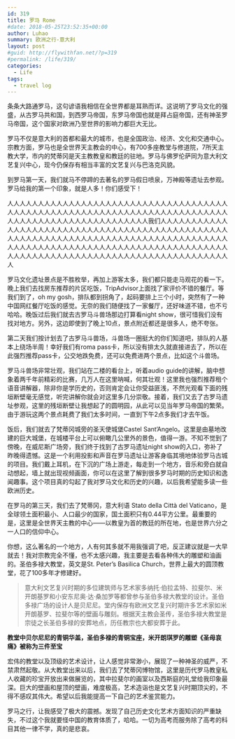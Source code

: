 ```yaml
---
id: 319
title: 罗马 Rome
#date: 2018-05-25T23:52:35+00:00
author: Luhao
summary: 欧洲之行-意大利
layout: post
#guid: http://flywithfan.net/?p=319
#permalink: /life/319/
categories:
  - Life
tags:
  - travel log
---
```

条条大路通罗马，这句谚语我相信在全世界都是耳熟而详。这说明了罗马文化的强盛，从古罗马共和国，到西罗马帝国，东罗马帝国也就是拜占庭帝国，还有神圣罗马帝国，这个国家对欧洲乃至世界的影响力都巨大无比。

罗马不仅是意大利的首都和最大的城市，也是全国政治、经济、文化和交通中心。宗教方面，罗马也是全世界天主教会的中心，有700多座教堂与修道院，7所天主教大学，市内的梵蒂冈是天主教教皇和教廷的驻地。罗马与佛罗伦萨同为意大利文艺复兴中心，现今仍保存有相当丰富的文艺复兴与巴洛克风貌。

到罗马第一天，我们就马不停蹄的去著名的罗马假日喷泉，万神殿等遗址去参观。罗马给我的第一个印象，就是人多！你们感受下！

人人人人人人人人人人人人人人人人人人人人人人人人人人人人人人人人人人人人人人人人人人人人人人人人人人人人人人人人人人人人人人人人人人人人人人人人人人人人人人人人人人人人人人人人人人人人人人人我们人人人人人人人人人人人人人人人人人人人人人人人人人人人人人人人人人人人人人人人人人人人人人人人人人人人人人人人人人人人人人人人人人人人人人人人人人人人人人人人人人人人人人人人人人人人人人人人人人人人人人人人人人人人人人人人人人人人人人人人人人人人人人人人人人人人人人人人人人人人人人人人人人人人人人人人人人人人人

罗马文化遗址景点是不胜枚举，再加上游客太多，我们都只能走马观花的看一下。晚上我们去找房东推荐的片区吃饭，TripAdvisor上面找了家评价不错的餐厅。等我们到了，oh my gosh，排队都到拐角了，起码要排上三个小时，突然有了一种中国网红餐厅吃饭的感觉。无奈的我们随便找了一家餐厅，还好味道不错，也不亏哈哈。晚饭过后我们就去古罗马斗兽场那边打算看night show，很可惜我们没有找对地方。另外，这边即使到了晚上10点，景点附近都还是很多人，绝不夸张。

第二天我们按计划去了古罗马斗兽场，斗兽场一圈挺大的你们知道吧，排队的人基本上绕场半周！幸好我们有roma pass卡，所以没有排太久就直接进去了，所以在此强烈推荐pass卡，公交地跌免费，还可以免费进两个景点，比如这个斗兽场。

罗马斗兽场非常壮观，我们站在二楼的看台上，听着audio guide的讲解，脑中想象着两千年前精彩的比赛，几万人在这里呐喊，何其壮观！这里我也强烈推荐租个语音讲解器，除非你是学历史的，否则肯定会让你受益匪浅，不然光观看下面的残垣断壁毫无感觉，听完讲解你就会对这里多几分崇敬。接着，我们又去了古罗马遗址参观，这里的残垣断壁让我想起了的圆明园，从此可以见当年罗马帝国的繁荣。由于游玩这两个景点耗费了我们太多时间，一直到下午2点多我们才去午饭。

饭后，我们就去了梵蒂冈城旁的圣天使城堡Castel Sant’Angelo。这里是由墓地改建的巨大城堡，在城楼平台上可以俯瞰几公里外的景色，值得一游。不知不觉到了傍晚，在威尼斯广场旁，我们终于找到了古罗马遗址night show的入口，弥补了昨晚得遗憾。这是一个利用投影和声音在罗马遗址让游客身临其境地体验罗马古城的项目。我们戴上耳机，在下沉的广场上游走，每走到一个地方，音乐和旁白就自动想起，墙上就出现视频画面，你可以在这里了解到很多罗马时期的历史知识和逸闻趣事。这个项目真的勾起了我对罗马文化和历史的兴趣，以后我希望能多读一些欧洲历史。

在罗马的第三天，我们去了梵蒂冈，意大利语 Stato della Città del Vaticano，是全球领土面积最小、人口最少的国家，国土面积只有0.44平方公里。最重要的是，这里是全世界天主教的中心——以教皇为首的教廷的所在地，也是世界六分之一人口的信仰中心。

你想，这么著名的一个地方，人有何其多就不用我强调了吧，反正建议就是一大早就去！我对宗教完全不懂，也不太感兴趣，我主要是去看各种伟大的雕塑和油画的。圣伯多禄大教堂，英文是St. Peter&#8217;s Basilica Church，世界上最大的圆顶教堂，花了100多年才修建好。

> 意大利文艺复兴时期的多位建筑师与艺术家多纳托·伯拉孟特、拉斐尔、米开朗基罗和小安东尼奥·达·桑加罗等都曾参与圣伯多禄大教堂的设计。圣伯多禄广场的设计人是贝尼尼。堂内保存有欧洲文艺复兴时期许多艺术家如米开朗基罗、拉斐尔等的壁画与雕刻。根据天主教会圣传，圣伯多禄大教堂是宗徒之长圣伯多禄的安葬地点，历任教宗也大都安葬于此。 

**教堂中贝尔尼尼的青铜华盖，圣伯多禄的青铜宝座，米开朗琪罗的雕塑《圣母哀痛》被称为三件至宝**

宏伟的教堂以及顶级的艺术设计，让人感觉非常渺小，展现了一种神圣的威严，不禁肃然起敬。从大教堂出来以后，我们去了梵蒂冈博物馆，这里是历代罗马教皇私人收藏的珍宝开放出来做展览的，其中拉斐尔的画室以及西斯庭的礼堂给我印象最深。巨大的壁画和屋顶的壁画，难度极高，艺术造诣也是文艺复兴时期顶尖的，不得不感叹其伟大。希望以后我能提高一下自己的艺术鉴赏能力。

罗马之行，让我感受了极大的震撼。发现了自己历史文化艺术方面知识的严重缺失，不过这个我就要怪中国的教育体质了，哈哈。一切为高考而服务除了高考的科目其他一律不学，真的是悲哀。